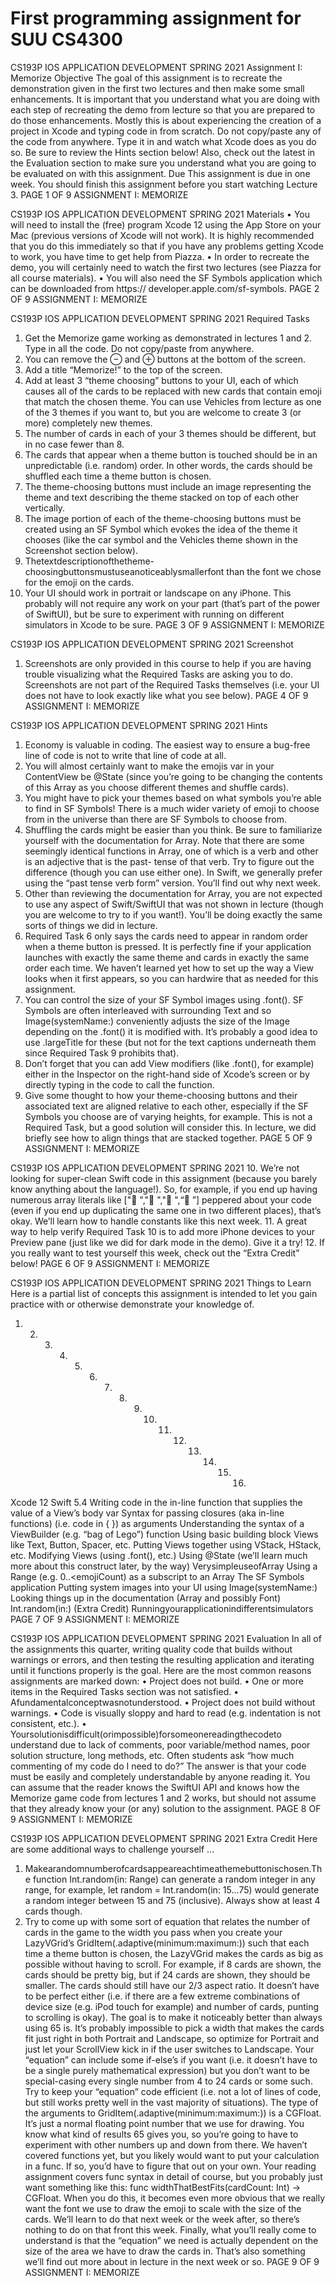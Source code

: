 # First programming assignment for SUU CS4300

 CS193P IOS APPLICATION DEVELOPMENT SPRING 2021
 Assignment I: Memorize
Objective
The goal of this assignment is to recreate the demonstration given in the first two lectures and then make some small enhancements. It is important that you understand what you are doing with each step of recreating the demo from lecture so that you are prepared to do those enhancements.
Mostly this is about experiencing the creation of a project in Xcode and typing code in from scratch. Do not copy/paste any of the code from anywhere. Type it in and watch what Xcode does as you do so.
Be sure to review the Hints section below!
Also, check out the latest in the Evaluation section to make sure you understand what you are going to be evaluated on with this assignment.
Due
This assignment is due in one week. You should finish this assignment before you start watching Lecture 3.
   PAGE 1 OF 9   ASSIGNMENT I: MEMORIZE

 CS193P IOS APPLICATION DEVELOPMENT SPRING 2021
  Materials
• You will need to install the (free) program Xcode 12 using the App Store on your Mac (previous versions of Xcode will not work). It is highly recommended that you do this immediately so that if you have any problems getting Xcode to work, you have time to get help from Piazza.
• In order to recreate the demo, you will certainly need to watch the first two lectures (see Piazza for all course materials).
• You will also need the SF Symbols application which can be downloaded from https:// developer.apple.com/sf-symbols.
PAGE 2 OF 9 ASSIGNMENT I: MEMORIZE
 
 CS193P IOS APPLICATION DEVELOPMENT SPRING 2021
  Required Tasks
1. Get the Memorize game working as demonstrated in lectures 1 and 2. Type in all the code. Do not copy/paste from anywhere.
2. You can remove the ⊖ and ⊕ buttons at the bottom of the screen.
3. Add a title “Memorize!” to the top of the screen.
4. Add at least 3 “theme choosing” buttons to your UI, each of which causes all of the cards to be replaced with new cards that contain emoji that match the chosen theme. You can use Vehicles from lecture as one of the 3 themes if you want to, but you are welcome to create 3 (or more) completely new themes.
5. The number of cards in each of your 3 themes should be different, but in no case fewer than 8.
6. The cards that appear when a theme button is touched should be in an unpredictable (i.e. random) order. In other words, the cards should be shuffled each time a theme button is chosen.
7. The theme-choosing buttons must include an image representing the theme and text describing the theme stacked on top of each other vertically.
8. The image portion of each of the theme-choosing buttons must be created using an SF Symbol which evokes the idea of the theme it chooses (like the car symbol and the Vehicles theme shown in the Screenshot section below).
9. Thetextdescriptionofthetheme-choosingbuttonsmustuseanoticeablysmallerfont than the font we chose for the emoji on the cards.
10. Your UI should work in portrait or landscape on any iPhone. This probably will not require any work on your part (that’s part of the power of SwiftUI), but be sure to experiment with running on different simulators in Xcode to be sure.
PAGE 3 OF 9   ASSIGNMENT I: MEMORIZE

 CS193P IOS APPLICATION DEVELOPMENT SPRING 2021
  Screenshot
1. Screenshots are only provided in this course to help if you are having trouble visualizing what the Required Tasks are asking you to do. Screenshots are not part of the Required Tasks themselves (i.e. your UI does not have to look exactly like what you see below).
  PAGE 4 OF 9   ASSIGNMENT I: MEMORIZE

 CS193P IOS APPLICATION DEVELOPMENT SPRING 2021
  Hints
1. Economy is valuable in coding. The easiest way to ensure a bug-free line of code is not to write that line of code at all.
2. You will almost certainly want to make the emojis var in your ContentView be @State (since you’re going to be changing the contents of this Array as you choose different themes and shuffle cards).
3. You might have to pick your themes based on what symbols you’re able to find in SF Symbols! There is a much wider variety of emoji to choose from in the universe than there are SF Symbols to choose from.
4. Shuffling the cards might be easier than you think. Be sure to familiarize yourself with the documentation for Array. Note that there are some seemingly identical functions in Array, one of which is a verb and other is an adjective that is the past- tense of that verb. Try to figure out the difference (though you can use either one). In Swift, we generally prefer using the “past tense verb form” version. You’ll find out why next week.
5. Other than reviewing the documentation for Array, you are not expected to use any aspect of Swift/SwiftUI that was not shown in lecture (though you are welcome to try to if you want!). You’ll be doing exactly the same sorts of things we did in lecture.
6. Required Task 6 only says the cards need to appear in random order when a theme button is pressed. It is perfectly fine if your application launches with exactly the same theme and cards in exactly the same order each time. We haven’t learned yet how to set up the way a View looks when it first appears, so you can hardwire that as needed for this assignment.
7. You can control the size of your SF Symbol images using .font(). SF Symbols are often interleaved with surrounding Text and so Image(systemName:) conveniently adjusts the size of the Image depending on the .font() it is modified with. It’s probably a good idea to use .largeTitle for these (but not for the text captions underneath them since Required Task 9 prohibits that).
8. Don’t forget that you can add View modifiers (like .font(), for example) either in the Inspector on the right-hand side of Xcode’s screen or by directly typing in the code to call the function.
9. Give some thought to how your theme-choosing buttons and their associated text are aligned relative to each other, especially if the SF Symbols you choose are of varying heights, for example. This is not a Required Task, but a good solution will consider this. In lecture, we did briefly see how to align things that are stacked together.
PAGE 5 OF 9   ASSIGNMENT I: MEMORIZE

 CS193P IOS APPLICATION DEVELOPMENT SPRING 2021
 10. We’re not looking for super-clean Swift code in this assignment (because you barely know anything about the language!). So, for example, if you end up having numerous array literals like ["🚗 ","🚕 ","🚙 ",“🚌 ”] peppered about your code (even if you end up duplicating the same one in two different places), that’s okay. We’ll learn how to handle constants like this next week.
11. A great way to help verify Required Task 10 is to add more iPhone devices to your Preview pane (just like we did for dark mode in the demo). Give it a try!
12. If you really want to test yourself this week, check out the “Extra Credit” below!
     PAGE 6 OF 9   ASSIGNMENT I: MEMORIZE

 CS193P IOS APPLICATION DEVELOPMENT SPRING 2021
  Things to Learn
Here is a partial list of concepts this assignment is intended to let you gain practice with or otherwise demonstrate your knowledge of.
1. 2. 3. 4. 5. 6. 7. 8. 9. 10. 11. 12. 13. 14. 15. 16.
Xcode 12
Swift 5.4
Writing code in the in-line function that supplies the value of a View’s body var Syntax for passing closures (aka in-line functions) (i.e. code in { }) as arguments Understanding the syntax of a ViewBuilder (e.g. “bag of Lego”) function Using basic building block Views like Text, Button, Spacer, etc.
Putting Views together using VStack, HStack, etc.
Modifying Views (using .font(), etc.)
Using @State (we’ll learn much more about this construct later, by the way) VerysimpleuseofArray
Using a Range (e.g. 0..<emojiCount) as a subscript to an Array
The SF Symbols application
Putting system images into your UI using Image(systemName:) Looking things up in the documentation (Array and possibly Font) Int.random(in:) (Extra Credit) Runningyourapplicationindifferentsimulators
 PAGE 7 OF 9 ASSIGNMENT I: MEMORIZE
 
 CS193P IOS APPLICATION DEVELOPMENT SPRING 2021
  Evaluation
In all of the assignments this quarter, writing quality code that builds without warnings or errors, and then testing the resulting application and iterating until it functions properly is the goal.
Here are the most common reasons assignments are marked down:
• Project does not build.
• One or more items in the Required Tasks section was not satisfied.
• Afundamentalconceptwasnotunderstood.
• Project does not build without warnings.
• Code is visually sloppy and hard to read (e.g. indentation is not consistent, etc.).
• Yoursolutionisdifficult(orimpossible)forsomeonereadingthecodeto understand due to lack of comments, poor variable/method names, poor solution structure, long methods, etc.
Often students ask “how much commenting of my code do I need to do?” The answer is that your code must be easily and completely understandable by anyone reading it. You can assume that the reader knows the SwiftUI API and knows how the Memorize game code from lectures 1 and 2 works, but should not assume that they already know your (or any) solution to the assignment.
 PAGE 8 OF 9 ASSIGNMENT I: MEMORIZE
 
 CS193P IOS APPLICATION DEVELOPMENT SPRING 2021
  Extra Credit
Here are some additional ways to challenge yourself ...
1. Makearandomnumberofcardsappeareachtimeathemebuttonischosen.The function Int.random(in: Range<Int>) can generate a random integer in any range, for example, let random = Int.random(in: 15...75) would generate a random integer between 15 and 75 (inclusive). Always show at least 4 cards though.
2. Try to come up with some sort of equation that relates the number of cards in the game to the width you pass when you create your LazyVGrid’s GridItem(.adaptive(minimum:maximum:)) such that each time a theme button is chosen, the LazyVGrid makes the cards as big as possible without having to scroll.
For example, if 8 cards are shown, the cards should be pretty big, but if 24 cards are shown, they should be smaller. The cards should still have our 2/3 aspect ratio.
It doesn’t have to be perfect either (i.e. if there are a few extreme combinations of device size (e.g. iPod touch for example) and number of cards, punting to scrolling is okay). The goal is to make it noticeably better than always using 65 is.
It’s probably impossible to pick a width that makes the cards fit just right in both Portrait and Landscape, so optimize for Portrait and just let your ScrollView kick in if the user switches to Landscape.
Your “equation” can include some if-else’s if you want (i.e. it doesn’t have to be a single purely mathematical expression) but you don’t want to be special-casing every single number from 4 to 24 cards or some such. Try to keep your “equation” code efficient (i.e. not a lot of lines of code, but still works pretty well in the vast majority of situations).
The type of the arguments to GridItem(.adaptive(minimum:maximum:)) is a CGFloat. It’s just a normal floating point number that we use for drawing. You know what kind of results 65 gives you, so you’re going to have to experiment with other numbers up and down from there.
We haven’t covered functions yet, but you likely would want to put your calculation in a func. If so, you’d have to figure that out on your own. Your reading assignment covers func syntax in detail of course, but you probably just want something like this: func widthThatBestFits(cardCount: Int) -> CGFloat.
When you do this, it becomes even more obvious that we really want the font we use to draw the emoji to scale with the size of the cards. We’ll learn to do that next week or the week after, so there’s nothing to do on that front this week.
Finally, what you’ll really come to understand is that the “equation” we need is actually dependent on the size of the area we have to draw the cards in. That’s also something we’ll find out more about in lecture in the next week or so.
PAGE 9 OF 9   ASSIGNMENT I: MEMORIZE
